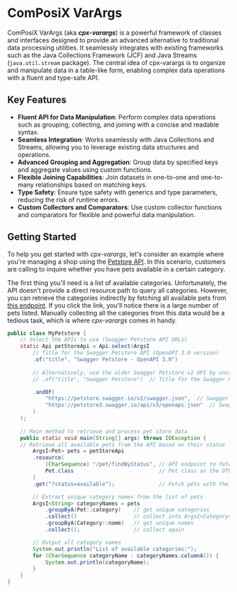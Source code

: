 # ComPosiX VarArgs

ComPosiX VarArgs (aka ***cpx-varargs***) is a powerful framework of classes and interfaces designed to provide an advanced alternative to traditional data processing utilities. It seamlessly integrates with existing frameworks such as the Java Collections Framework (JCF) and Java Streams (`java.util.stream` package). The central idea of cpx-varargs is to organize and manipulate data in a table-like form, enabling complex data operations with a fluent and type-safe API.

## Key Features

- **Fluent API for Data Manipulation**: Perform complex data operations such as grouping, collecting, and joining with a concise and readable syntax.
- **Seamless Integration**: Works seamlessly with Java Collections and Streams, allowing you to leverage existing data structures and operations.
- **Advanced Grouping and Aggregation**: Group data by specified keys and aggregate values using custom functions.
- **Flexible Joining Capabilities**: Join datasets in one-to-one and one-to-many relationships based on matching keys.
- **Type Safety**: Ensure type safety with generics and type parameters, reducing the risk of runtime errors.
- **Custom Collectors and Comparators**: Use custom collector functions and comparators for flexible and powerful data manipulation.

## Getting Started

To help you get started with *cpx-varargs*, let's consider an example where you're managing a shop using the [Petstore API](https://petstore3.swagger.io). In this scenario, customers are calling to inquire whether you have pets available in a certain category.

The first thing you'll need is a list of available categories. Unfortunately, the API doesn't provide a direct resource path to query all categories. However, you can retrieve the categories indirectly by fetching all available pets from [this endpoint](https://petstore.swagger.io/v2/pet/findByStatus?status=available). If you click the link, you'll notice there is a large number of pets listed. Manually collecting all the categories from this data would be a tedious task, which is where *cpx-varargs* comes in handy.
```Java
public class MyPetstore {
    // Select the APIs to use (Swagger Petstore API URLs)
    static Api petStoreApi = Api.select(ArgsI
        // Title for the Swagger Petstore API (OpenAPI 3.0 version)
        .of("title", "Swagger Petstore - OpenAPI 3.0")  
        
        // Alternatively, use the older Swagger Petstore v2 API by uncommenting the next line:
        // .of("title", "Swagger Petstore")  // Title for the Swagger Petstore v2 API (OpenAPI 2.0)

        .andOf(
            "https://petstore.swagger.io/v2/swagger.json",  // Swagger v2 API JSON
            "https://petstore3.swagger.io/api/v3/openapi.json"  // Swagger v3 API JSON
        )
    );
    
    // Main method to retrieve and process pet store data
    public static void main(String[] args) throws IOException {
    // Retrieve all available pets from the API based on their status
        ArgsI<Pet> pets = petStoreApi
        .resource(
            (CharSequence) "/pet/findByStatus", // API endpoint to fetch pets by status
            Pet.class                           // Pet class as the DTO
        )
        .get("?status=available");              // Fetch pets with the status "available"

        // Extract unique category names from the list of pets
        ArgsI<String> categoryNames = pets
            .groupByA(Pet::category)    // get unique categories
            .collect()                  // collect into ArgsI<Category>
            .groupByA(Category::name)   // get unique names
            .collect();                 // collect again

        // Output all category names
        System.out.println("List of available categories:");
        for (CharSequence categoryName : categoryNames.columnA()) {
            System.out.println(categoryName);
        }
    }
}
```